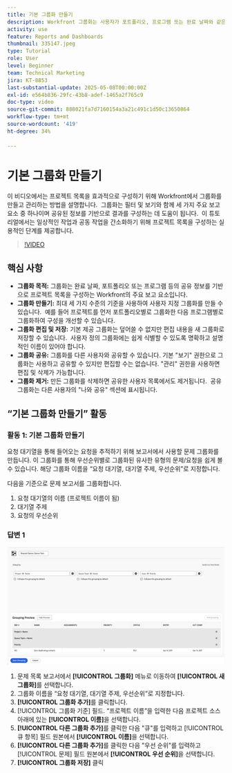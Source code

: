 ```yaml
---
title: 기본 그룹화 만들기
description: Workfront 그룹화는 사용자가 포트폴리오, 프로그램 또는 완료 날짜와 같은 항목을 기준으로 목록을 분류할 수 있도록 함으로써 프로젝트 조직을 개선합니다. 또한 효율적인 공동 작업을 위한 사용자 지정 가능한 공유 및 관리 옵션을 제공합니다.
activity: use
feature: Reports and Dashboards
thumbnail: 335147.jpeg
type: Tutorial
role: User
level: Beginner
team: Technical Marketing
jira: KT-8853
last-substantial-update: 2025-05-08T00:00:00Z
exl-id: e564b836-29fc-43b8-adef-1465a2f765c9
doc-type: video
source-git-commit: 888021fa7d7160154a3a21c491c1d50c13650864
workflow-type: tm+mt
source-wordcount: '419'
ht-degree: 34%

---
```


# 기본 그룹화 만들기

이 비디오에서는 프로젝트 목록을 효과적으로 구성하기 위해 Workfront에서 그룹화를 만들고 관리하는 방법을 설명합니다. &#x200B; 그룹화는 필터 및 보기와 함께 세 가지 주요 보고 요소 중 하나이며 공유된 정보를 기반으로 결과를 구성하는 데 도움이 됩니다. &#x200B;
이 튜토리얼에서는 일상적인 작업과 공동 작업을 간소화하기 위해 프로젝트 목록을 구성하는 실용적인 단계를 제공합니다. &#x200B;

>[!VIDEO](https://video.tv.adobe.com/v/335147/?quality=12&learn=on)

## 핵심 사항

* **그룹화 목적:** 그룹화는 완료 날짜, 포트폴리오 또는 프로그램 등의 공유 정보를 기반으로 프로젝트 목록을 구성하는 Workfront의 주요 보고 요소입니다. &#x200B;
* **그룹화 만들기:** 최대 세 가지 수준의 기준을 사용하여 사용자 지정 그룹화를 만들 수 있습니다. &#x200B; 예를 들어 프로젝트를 먼저 포트폴리오별로 그룹화한 다음 프로그램별로 그룹화하여 구성을 개선할 수 있습니다. &#x200B;
* **그룹화 편집 및 저장:** 기본 제공 그룹화는 덮어쓸 수 없지만 편집 내용을 새 그룹화로 저장할 수 있습니다. &#x200B; 사용자 정의 그룹화에는 쉽게 식별할 수 있도록 명확하고 설명적인 이름이 있어야 합니다. &#x200B;
* **그룹화 공유:** 그룹화를 다른 사용자와 공유할 수 있습니다. 기본 &quot;보기&quot; 권한으로 그룹화는 사용하고 공유할 수 있지만 편집할 수는 없습니다. &quot;&#x200B;관리&quot; 권한을 사용하면 편집 및 삭제가 가능합니다. &#x200B;
* **그룹화 제거:** 만든 그룹화를 삭제하면 공유한 사용자 목록에서도 제거됩니다. &#x200B; 공유 그룹화는 다른 사용자의 &quot;나와 공유&quot; 섹션에 표시됩니다. &#x200B;

## “기본 그룹화 만들기” 활동


### 활동 1: 기본 그룹화 만들기

요청 대기열을 통해 들어오는 요청을 추적하기 위해 보고서에서 사용할 문제 그룹화를 만듭니다. 이 그룹화를 통해 우선순위별로 그룹화된 유사한 유형의 문제/요청을 쉽게 볼 수 있습니다. 해당 그룹화 이름을 “요청 대기열, 대기열 주제, 우선순위”로 지정합니다.

다음을 기준으로 문제 보고서를 그룹화합니다.

1. 요청 대기열의 이름 (프로젝트 이름이 됨)
1. 대기열 주제
1. 요청의 우선순위

### 답변 1

![새 그룹화를 생성하는 화면 이미지](assets/grouping-exercise.png)

1. 문제 목록 보고서에서 **[!UICONTROL 그룹화]** 메뉴로 이동하여 **[!UICONTROL 새 그룹화]**&#x200B;를 선택합니다.
1. 그룹화 이름을 “요청 대기열, 대기열 주제, 우선순위”로 지정합니다.
1. **[!UICONTROL 그룹화 추가]**&#x200B;를 클릭합니다.
1. [!UICONTROL 그룹화 기준] 필드. “프로젝트 이름”을 입력한 다음 프로젝트 소스 아래에 있는 **[!UICONTROL 이름]**&#x200B;을 선택합니다.
1. **[!UICONTROL 다른 그룹화 추가]**&#x200B;를 클릭한 다음 &quot;큐&quot;를 입력하고 [!UICONTROL 큐 항목] 필드 원본에서 **[!UICONTROL 이름]**&#x200B;을 선택합니다.
1. **[!UICONTROL 다른 그룹화 추가]**&#x200B;를 클릭한 다음 &quot;우선 순위&quot;를 입력하고 [!UICONTROL 문제] 필드 원본에서 **[!UICONTROL 우선 순위]**&#x200B;을 선택합니다.
1. **[!UICONTROL 그룹화 저장]** 클릭
